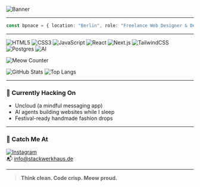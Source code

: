 <!-- 🐱 Marple -->

![Banner](https://readme-typing-svg.demolab.com?font=Switzer&pause=800&color=00BFFF&center=true&vCenter=true&width=600&lines=Hi+%F0%9F%91%8B+I'm+Bpnace;Berlin-based+Web+Designer+%26+Dev;Brutalist.+Cat-friendly.+Marple+Approved)

---

```ts
const bpnace = { location: "Berlin", role: "Freelance Web Designer & Dev" }
```

---

![HTML5](https://img.shields.io/badge/-HTML5-E34F26?style=flat-square&logo=html5&logoColor=white)
![CSS3](https://img.shields.io/badge/-CSS3-1572B6?style=flat-square&logo=css3)
![JavaScript](https://img.shields.io/badge/-JavaScript-F7DF1E?style=flat-square&logo=javascript&logoColor=black)
![React](https://img.shields.io/badge/-React-61DAFB?style=flat-square&logo=react)
![Next.js](https://img.shields.io/badge/-Next.js-000000?style=flat-square&logo=next.js&logoColor=white)
![TailwindCSS](https://img.shields.io/badge/-TailwindCSS-38B2AC?style=flat-square&logo=tailwindcss)
![Postgres](https://img.shields.io/badge/-Postgres-316192?style=flat-square&logo=postgresql&logoColor=white)
![AI](https://img.shields.io/badge/-AI-FF005D?style=flat-square&logo=openai&logoColor=white)

![Meow Counter](https://img.shields.io/badge/Meows-525645%20%F0%9F%90%BE-00BFFF?style=flat-square)

![GitHub Stats](https://github-readme-stats.vercel.app/api?username=bpnace&show_icons=true&theme=tokyonight&hide_border=true)
![Top Langs](https://github-readme-stats.vercel.app/api/top-langs/?username=bpnace&layout=compact&theme=tokyonight&hide_border=true)

---

### 🚀 Currently Hacking On

- Uncloud (a mindful messaging app)
- AI agents building websites while I sleep
- Festival-ready handmade fashion drops

---

### 🎯 Catch Me At

[![Instagram](https://img.shields.io/badge/-Instagram-E4405F?style=flat-square&logo=instagram&logoColor=white)](https://instagram.com/stackwerkhaus)  
📬 info@stackwerkhaus.de

---

> **Think clean. Code crisp. Meow proud.**
